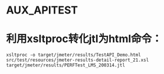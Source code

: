 # <H1>AUX_APITEST<H1>
# 利用xsltproc转化jtl为html命令：
`xsltproc -o target/jmeter/results/TestAPI_Demo.html src/test/resources/jmeter-results-detail-report_21.xsl target/jmeter/results/PERFTest_LMS_200314.jtl`
